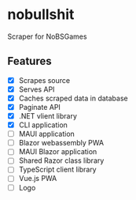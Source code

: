 # nobullshit
Scraper for NoBSGames

## Features

- [x] Scrapes source
- [x] Serves API
- [x] Caches scraped data in database
- [x] Paginate API
- [x] .NET vlient library
- [x] CLI application
- [ ] MAUI application
- [ ] Blazor webassembly PWA
- [ ] MAUI Blazor application
- [ ] Shared Razor class library
- [ ] TypeScript client library
- [ ] Vue.js PWA
- [ ] Logo
